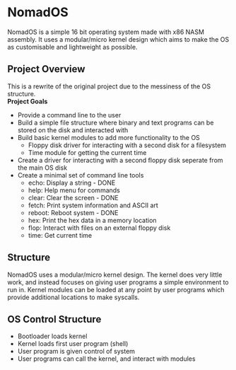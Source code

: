 # NomadOS
NomadOS is a simple 16 bit operating system made with x86 NASM assembly.
It uses a modular/micro kernel design which aims to make the OS as customisable and lightweight as possible.

## Project Overview
This is a rewrite of the original project due to the messiness of the OS structure. \
**Project Goals**
- Provide a command line to the user
- Build a simple file structure where binary and text programs can be stored on the disk and interacted with
- Build basic kernel modules to add more functionality to the OS
  - Floppy disk driver for interacting with a second disk for a filesystem
  - Time module for getting the current time
- Create a driver for interacting with a second floppy disk seperate from the main OS disk
- Create a minimal set of command line tools
  - echo:   Display a string                               - DONE
  - help:   Help menu for commands
  - clear:  Clear the screen                               - DONE
  - fetch:  Print system information and ASCII art
  - reboot: Reboot system                                  - DONE
  - hex:    Print the hex data in a memory location
  - flop:   Interact with files on an external floppy disk
  - time:   Get current time

## Structure
NomadOS uses a modular/micro kernel design.
The kernel does very little work, and instead focuses on giving user programs a simple environment to run in.
Kernel modules can be loaded at any point by user programs which provide additional locations to make syscalls.

## OS Control Structure
- Bootloader loads kernel
- Kernel loads first user program (shell)
- User program is given control of system
- User programs can call the kernel, and interact with modules

